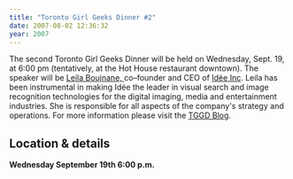 ```yaml
---
title: "Toronto Girl Geeks Dinner #2"
date: 2007-08-02 12:36:32
year: 2007
---
```

The second Toronto Girl Geeks Dinner will be held on Wednesday, Sept. 19, at 6:00 pm (tentatively, at the Hot House restaurant downtown).  The speaker will be <a href="http://www.hyperbio.net/about.html">Leila Boujnane, </a>co&ndash;founder and CEO of <a target="_blank" href="http://www.ideeinc.com/">Id&eacute;e Inc</a>. Leila has been instrumental in making Id&eacute;e the leader in visual search and image recognition technologies for the digital imaging, media and entertainment industries. She is responsible for all aspects of the company's strategy and operations. For more information please visit the <a href="http://www.torontogirlgeekdinners.ca/">TGGD Blog</a>.

<a name="Locationdetails"></a>
<h2>Location & details</h2>
<strong>Wednesday September 19th 6:00 p.m.</strong>
